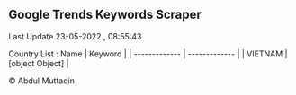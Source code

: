 

## Google Trends Keywords Scraper 
 
Last Update 23-05-2022 , 08:55:43

Country List :
 Name  | Keyword |
| ------------- | ------------- |
| VIETNAM | [object Object] |



© Abdul Muttaqin 
